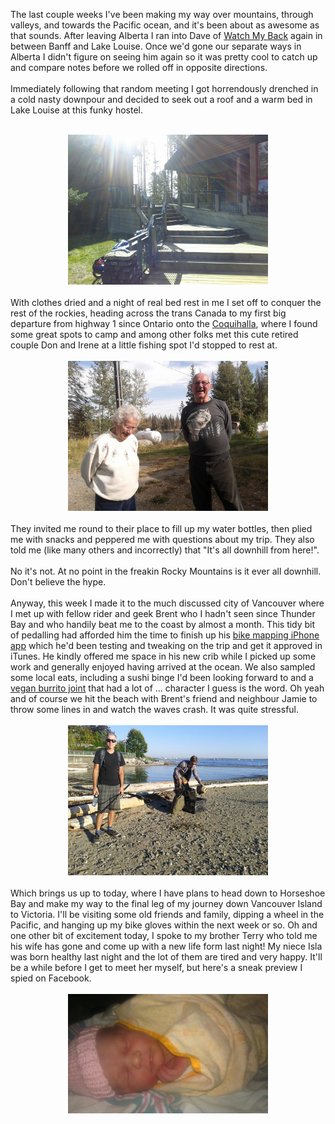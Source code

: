 The last couple weeks I've been making my way over mountains, through valleys, and towards the Pacific ocean, and it's been about as awesome as that sounds. After leaving Alberta I ran into Dave of <a href="http://watchmyback.ca/">Watch My Back</a> again in between Banff and Lake Louise. Once we'd gone our&nbsp;separate&nbsp;ways in Alberta I didn't figure on seeing him again so it was pretty cool to catch up and compare notes before we rolled off in opposite directions.<br /><br />Immediately following that random meeting I got horrendously drenched in a cold nasty downpour and decided to seek out a roof and a warm bed in Lake Louise at this funky hostel.<br /><br /><div style="clear: both; text-align: center;"><a href="/content/images/2012/09/IMG_20120906_110617.jpg" style="margin-left: 1em; margin-right: 1em;"><img border="0" height="240" src="/content/images/2012/09/IMG_20120906_110617.jpg" width="320" /></a></div><div style="clear: both; text-align: center;"><br /></div><div style="clear: both; text-align: left;">With clothes dried and a night of real bed rest in me I set off to conquer the rest of the rockies, heading across the trans Canada to my first big departure from highway 1 since Ontario onto the <a href="http://en.wikipedia.org/wiki/British_Columbia_Highway_5">Coquihalla</a>, where I found some great spots to camp and among other folks met this cute retired couple Don and Irene at a little fishing spot I'd stopped to rest at.</div><div style="clear: both; text-align: left;"><br /></div><div style="clear: both; text-align: center;"><a href="/content/images/2012/09/IMG_20120914_160605.jpg" style="margin-left: 1em; margin-right: 1em;"><img border="0" height="240" src="/content/images/2012/09/IMG_20120914_160605.jpg" width="320" /></a></div><div style="clear: both; text-align: center;"><br /></div><div style="clear: both; text-align: left;">They invited me round to their place to fill up my water bottles, then plied me with snacks and peppered me with questions about my trip. They also told me (like many others and incorrectly) that "It's all downhill from here!".</div><div style="clear: both; text-align: left;"><br /></div><div style="clear: both; text-align: left;">No it's not. At no point in the freakin Rocky Mountains is it ever all downhill. Don't believe the hype.</div><div style="clear: both; text-align: left;"><br /></div><div style="clear: both; text-align: left;">Anyway, this week I made it to the much discussed city of Vancouver where I met up with fellow rider and geek Brent who I hadn't seen since Thunder Bay and who handily beat me to the coast by almost a month. This tidy bit of pedalling had afforded him the time to finish up his <a href="http://bikemaps.arteku.com/">bike mapping iPhone app</a> which he'd been testing and tweaking on the trip and get it approved in iTunes. He kindly offered me space in his new crib while I picked up some work and generally enjoyed having arrived at the ocean. We also sampled some local eats, including a sushi binge I'd been looking forward to and a <a href="http://www.budgiesburritos.com/">vegan burrito joint</a> that had a lot of ... character I guess is the word. Oh yeah and of course we hit the beach with Brent's friend and neighbour Jamie to throw some lines in and watch the waves crash. It was quite stressful.</div><div style="clear: both; text-align: left;"><br /></div><div style="clear: both; text-align: center;"><a href="/content/images/2012/09/IMG_20120918_180012.jpg" style="margin-left: 1em; margin-right: 1em;"><img border="0" height="240" src="/content/images/2012/09/IMG_20120918_180012.jpg" width="320" /></a></div><div style="clear: both; text-align: center;"><br /></div><div style="clear: both; text-align: left;">Which brings us up to today, where I have plans to head down to Horseshoe Bay and make my way to the final leg of my journey down Vancouver Island to Victoria. I'll be visiting some old friends and family, dipping a wheel in the Pacific, and hanging up my bike gloves within the next week or so. Oh and one other bit of excitement today, I spoke to my brother Terry who told me his wife has gone and come up with a new life form last night! My niece Isla was born healthy last night and the lot of them are tired and very happy. It'll be a while before I get to meet her myself, but here's a sneak preview I spied on Facebook.</div><div style="clear: both; text-align: left;"><br /></div><div style="clear: both; text-align: center;"><a href="/content/images/2012/09/isla.jpg" style="margin-left: 1em; margin-right: 1em;"><img border="0" height="191" src="/content/images/2012/09/isla.jpg" width="320" /></a></div><div style="clear: both; text-align: left;"><br /></div><div style="clear: both; text-align: left;"><br /></div><div style="clear: both; text-align: left;"><br /></div><div style="clear: both; text-align: left;"><br /></div><div style="clear: both; text-align: left;"><br /></div><br />